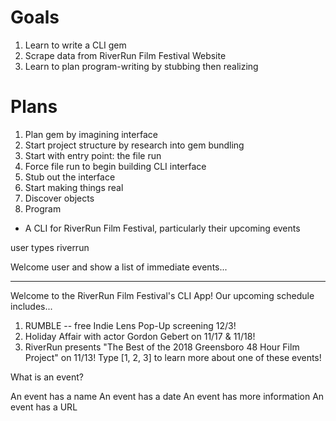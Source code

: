 # Goals

1. Learn to write a CLI gem
2. Scrape data from RiverRun Film Festival Website
3. Learn to plan program-writing by stubbing then realizing

# Plans

1. Plan gem by imagining interface
2. Start project structure by research into gem bundling
3. Start with entry point: the file run
4. Force file run to begin building CLI interface
5. Stub out the interface
6. Start making things real
7. Discover objects
8. Program


- A CLI for RiverRun Film Festival, particularly their upcoming events

user types riverrun

Welcome user and show a list of immediate events...

***

Welcome to the RiverRun Film Festival's CLI App!
Our upcoming schedule includes...
1. RUMBLE -- free Indie Lens Pop-Up screening 12/3!
2. Holiday Affair with actor Gordon Gebert on 11/17 & 11/18!
3. RiverRun presents "The Best of the 2018 Greensboro 48 Hour Film Project" on 11/13!
Type [1, 2, 3] to learn more about one of these events!


What is an event?

An event has a name
An event has a date
An event has more information
An event has a URL
